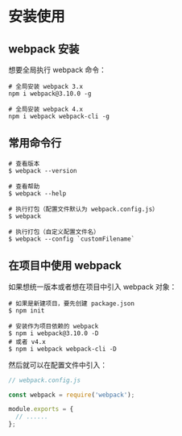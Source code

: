 # 安装使用

## webpack 安装

想要全局执行 webpack 命令：
```shell
# 全局安装 webpack 3.x
npm i webpack@3.10.0 -g

# 全局安装 webpack 4.x
npm i webpack webpack-cli -g
```

## 常用命令行

```shell
# 查看版本
$ webpack --version

# 查看帮助
$ webpack --help

# 执行打包（配置文件默认为 webpack.config.js）
$ webpack

# 执行打包（自定义配置文件名）
$ webpack --config `customFilename`
```

## 在项目中使用 webpack

如果想统一版本或者想在项目中引入 webpack 对象：
```shell
# 如果是新建项目，要先创建 package.json
$ npm init

# 安装作为项目依赖的 webpack
$ npm i webpack@3.10.0 -D
# 或者 v4.x
$ npm i webpack webpack-cli -D
```

然后就可以在配置文件中引入：
```js
// webpack.config.js

const webpack = require('webpack');

module.exports = {
  // ......
};
```
